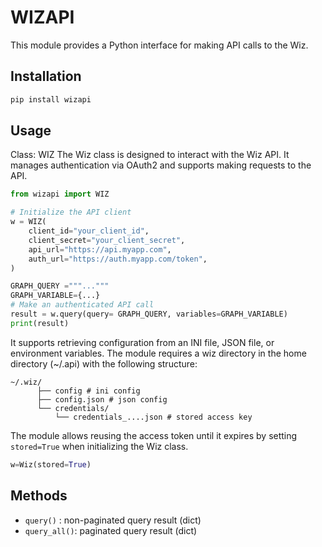 # WIZAPI
This module provides a Python interface for making API calls to the Wiz.

## Installation

```bash
pip install wizapi
```

## Usage
Class: WIZ
The Wiz class is designed to interact with the Wiz API. It manages authentication via OAuth2 and supports making requests to the API.

```python
from wizapi import WIZ

# Initialize the API client
w = WIZ(
    client_id="your_client_id",
    client_secret="your_client_secret",
    api_url="https://api.myapp.com",
    auth_url="https://auth.myapp.com/token",
)

GRAPH_QUERY ="""..."""
GRAPH_VARIABLE={...}
# Make an authenticated API call
result = w.query(query= GRAPH_QUERY, variables=GRAPH_VARIABLE)
print(result)
```

It supports retrieving configuration from an INI file, JSON file, or environment variables. The module requires a wiz directory in the home directory (~/.api) with the following structure:

```
~/.wiz/
      ├── config # ini config
      ├── config.json # json config
      └── credentials/
          └── credentials_....json # stored access key

```

The module allows reusing the access token until it expires by setting `stored=True` when initializing the Wiz class.

```python
w=Wiz(stored=True)
```


## Methods
- `query()` : non-paginated query result (dict)
- `query_all()`: paginated query result (dict)
